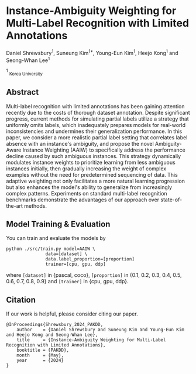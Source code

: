# Instance-Ambiguity Weighting for Multi-Label Recognition with Limited Annotations

Daniel Shrewsbury<sup>1</sup>, Suneung Kim<sup>1*</sup>, Young-Eun Kim<sup>1</sup>, Heejo Kong<sup>1</sup> and Seong-Whan Lee<sup>1</sup>

<sup>1</sup> <sub>Korea University</sub> 

## Abstract
Multi-label recognition with limited annotations has been gaining attention recently due to the costs of thorough dataset annotation. Despite significant progress, current methods for simulating partial labels utilize a strategy that uniformly omits labels, which inadequately prepares models for real-world inconsistencies and undermines their generalization performance. In this paper, we consider a more realistic partial label setting that correlates label absence with an instance's ambiguity, and propose the novel Ambiguity-Aware Instance Weighting (AAIW) to specifically address the performance decline caused by such ambiguous instances. This strategy dynamically modulates instance weights to prioritize learning from less ambiguous instances initially, then gradually increasing the weight of complex examples without the need for predetermined sequencing of data. This adaptive weighting not only facilitates a more natural learning progression but also enhances the model's ability to generalize from increasingly complex patterns. Experiments on standard multi-label recognition benchmarks demonstrate the advantages of our approach over state-of-the-art methods.

## Model Training & Evaluation
You can train and evaluate the models by
```
python ./src/train.py model=AAIW \
               data=[dataset] \
               data.label_proportion=[proportion]
               trainer=[cpu, gpu, ddp]
```
where ```[dataset]``` in {pascal, coco}, ```[proportion]``` in {0.1, 0.2, 0.3, 0.4, 0.5, 0.6, 0.7, 0.8, 0.9} and ```[trainer]``` in {cpu, gpu, ddp}.

## Citation
If our work is helpful, please consider citing our paper.
```
@InProceedings{Shrewsbury_2024_PAKDD,
    author    = {Daniel Shrewsbury and Suneung Kim and Young-Eun Kim and Heejo Kong and Seong-Whan Lee},
    title     = {Instance-Ambiguity Weighting for Multi-Label Recognition with Limited Annotations},
    booktitle = {PAKDD},
    month     = {May},
    year      = {2024}
}
```

